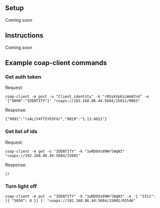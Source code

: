 ## Setup

Coming soon

## Instructions

Coming soon

## Example coap-client commands

### Get auth token

Request:

    coap-client -m post -u "Client_identity" -k "rRUskVp6iLWoN7nd" -e '{"9090":"IDENTITY"}' "coaps://192.168.86.44:5684/15011/9063"
    
Response:

    {"9091":"rsALiY4ffIYh5FXr","9029":"1.13.0021"}

### Get list of ids

Request:

    coap-client -m get -u "IDENTITY" -k "1wRD9Xs09WrlWqN3" "coaps://192.168.86.44:5684/15001"

Response:

    //

### Turn light off

    coap-client -m put -u "IDENTITY" -k "1wRD9Xs09WrlWqN3" -e '{ "3311": [{ "5850": 0 }] }' "coaps://192.168.86.44:5684/15001/65546"
   

